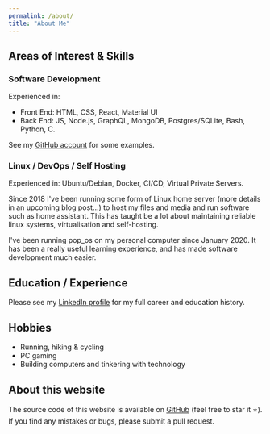 ```yaml
---
permalink: /about/
title: "About Me"
---
```


## Areas of Interest & Skills

### Software Development

Experienced in:

- Front End: HTML, CSS, React, Material UI
- Back End: JS, Node.js, GraphQL, MongoDB, Postgres/SQLite, Bash, Python, C.

See my [GitHub account](https://github.com/benmepham) for some examples.

### Linux / DevOps / Self Hosting

Experienced in: Ubuntu/Debian, Docker, CI/CD, Virtual Private Servers.

Since 2018 I've been running some form of Linux home server (more details in an upcoming blog post...) to host my files and media and run software such as home assistant. This has taught be a lot about maintaining reliable linux systems, virtualisation and self-hosting.

I've been running pop_os on my personal computer since January 2020. It has been a really useful learning experience, and has made software development much easier.

## Education / Experience

Please see my [LinkedIn profile](https://www.linkedin.com/in/benmepham) for my full career and education history.

## Hobbies

- Running, hiking & cycling
- PC gaming
- Building computers and tinkering with technology

## About this website

The source code of this website is available on [GitHub](https://github.com/benmepham/benmepham.github.io) (feel free to star it :star:). If you find any mistakes or bugs, please submit a pull request.
